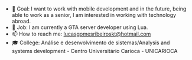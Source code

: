 
###
- 🎯 Goal: I want to work with mobile development and in the future, being able to work as a senior, I am interested in working with technology abroad.
- 💼 Job: I am currently a GTA server developer using Lua.
- 📫 How to reach me: lucasgomesribeiroskt@hotmail.com
- 🎓 College: Análise e desenvolvimento de sistemas/Analysis and systems development - Centro Universitário Carioca - UNICARIOCA
>
